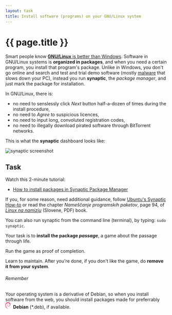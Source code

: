```yaml
---
layout: task
title: Install software (programs) on your GNU/Linux system
---
```

{{ page.title }}
================

Smart people know [**GNU/Linux** is better than Windows](http://whylinuxisbetter.net/).
Software in GNU/Linux systems is **organized in packages**, and when you
need a certain program, you install that program's package.  Unlike in
Windows, you don't go online and search and test and trial demo software
(mostly [malware](http://en.wikipedia.org/wiki/Malware) that slows down your PC), instead you run **synaptic**,
the _package manager_, and just mark the package for installation.

In GNU/Linux, there is:

* no need to senslessly click _Next_ button half-a-dozen of times during the install procedure,
* no need to _Agree_ to suspicious licences,
* no need to input long, convoluted registration codes,
* no need to illegally download pirated software through BitTorrent networks.

This is what the **synaptic** dashboard looks like:

![synaptic screenshot](http://upload.wikimedia.org/wikipedia/commons/9/93/Synaptic-screenshot.png)

Task
----
Watch this 2-minute tutorial:

* [How to install packages in Synaptic Package Manager](http://www.youtube.com/watch?v=vQgOxpG8vLY)

If you, for some reason, need additional guidance, follow
[Ubuntu's Synaptic How-to](https://help.ubuntu.com/community/SynapticHowto) or
read the chapter _Nameščanje programskih paketov_, page 94, of
[_Linux na namizju_](http://dk.fdv.uni-lj.si/ek/pdfs/ek_kovacic_2010_Linux_na_namizju.pdf) (Slovene, PDF) book.

You can also run synaptic from the command line (terminal),
by typing: `sudo synaptic`.

Your task is to **install the package _passage_**, a game about the passage through life.

Run the game as proof of completion.

Learn to maintain. After you're done, if you don't like the game, do **remove it from your system**.

###### Remember ######
Your operating system is a derivative of Debian, so when you install software from the web, 
you should install packages made for preferrably 
![debian logo](/images/debian-logo-icon.png) **Debian** (*.deb), if available.
